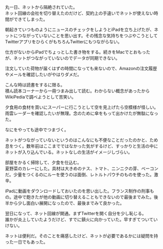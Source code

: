丸一日、ネットから隔絶されていた。  
ネット回線の会社を切り替えたのだけど、契約上の手違いでネットが使えない時間ができてしまった。

朝起きていつものようにニュースのチェックをしようとiPadを立ち上げたが、ネットにつながっていないことを思い出す。その残念な気持ちをつぶやこうとしてTwitterアプリをひらくがもちろんTwitterにもつながらない。

仕方がないからiPadでちょっとした書き物をする。続きをMacでとおもったが、ネットがつながっていないのでデータが同期できない。

注文していた荷物が届くはずの時間になっても来ないので、Amazonの注文履歴やメールを確認したいがやはりダメだ。

こんな時は読書をするに限る。  
積ん読本コーナーから一冊つまみ出して読む。わからない概念があったからWikiPediaで調べようとして苦笑い。

夕食用の食材を買いにスーパーに行こうとして空を見上げたら空模様が怪しい。雨雲レーダーを確認したいが無理。念のために傘をもって出かけたが無駄になった。

なにをやっても途中でつまづく。

ネットがつながっていないというのはこんなにも不便なことだったのかと、ため息をつく。数年前はここまでではなかった気がするけど、すっかりと生活の中にネットが入り込んでいる。ネットなしの生活がイメージしづらい。

部屋をかるく掃除して、夕食を仕込む。  
夏野菜のカレーにした。具材は大きめのナス、トマト、ニンニクの芽、ベーコンだ。少量をつくるのにルーを使うのは面倒、レトルトパウチのものを使った。激辛。

iPadに動画をダウンロードしておいたのを思い出した。フランス制作の刑事もの。途中で飽きたが他の動画に切り替えることもできないので最後までみた。後半から少し面白い展開になったので、最後までみて良かった。

翌日になって、ネット回線が開通。まずTwitterを開く自分を少し恥じる。  
誰かが炎上していたようだけど、すでに鎮火に向かっていた。早すぎてついていけない。

ネットは便利だ。そのことを痛感したけど、ネットが必要であるかには疑問を持った一日でもあった。